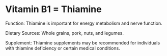 # Vitamin B1 = Thiamine

Function: Thiamine is important for energy metabolism and nerve function.

Dietary Sources: Whole grains, pork, nuts, and legumes.

Supplement: Thiamine supplements may be recommended for individuals with thiamine deficiency or certain medical conditions.
